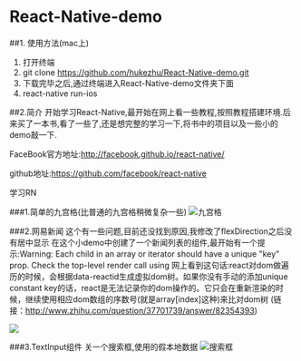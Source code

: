 # React-Native-demo

##1. 使用方法(mac上)
1. 打开终端
2. git clone https://github.com/hukezhu/React-Native-demo.git
3. 下载完毕之后,通过终端进入React-Native-demo文件夹下面
4. react-native run-ios


##2.简介
开始学习React-Native,最开始在网上看一些教程,按照教程搭建环境.后来买了一本书,看了一些了,还是想完整的学习一下,将书中的项目以及一些小的demo敲一下.

FaceBook官方地址:http://facebook.github.io/react-native/

github地址:https://github.com/facebook/react-native

学习RN

###1.简单的九宫格(比普通的九宫格稍微复杂一些)
![九宫格](https://box.worktile.com/view/71758690a2c648efb1da73dea5b24171?pid=39f1a5e31a40410cbd72fafeae831bf6&token=5f46b8d2b9604b0a93e32ceeda3d8a75&dt=)



###2.网易新闻
这个有一些问题,目前还没找到原因,我修改了flexDirection之后没有居中显示
在这个小demo中创建了一个新闻列表的组件,最开始有一个提示:Warning: Each child in an array or iterator should have a unique "key" prop. Check the top-level render call using
网上看到这句话:react对dom做遍历的时候，会根据data-reactid生成虚拟dom树。如果你没有手动的添加unique constant key的话，react是无法记录你的dom操作的。它只会在重新渲染的时候，继续使用相应dom数组的序数号(就是array[index]这种)来比对dom树
(链接：http://www.zhihu.com/question/37701739/answer/82354393)


![](https://box.worktile.com/view/ecced1823fef469b9005ff6306cfeac7?pid=39f1a5e31a40410cbd72fafeae831bf6&token=5f46b8d2b9604b0a93e32ceeda3d8a75&dt=)



###3.TextInput组件
关一个搜索框,使用的假本地数据
![搜索框](https://box.worktile.com/view/9dce0c6d741b4ecfa1f775fd05fc45b6?pid=39f1a5e31a40410cbd72fafeae831bf6&token=8527f2406f0e47c09271626246d7d9aa&dt=)